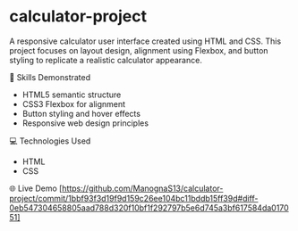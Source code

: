 # calculator-project
A responsive calculator user interface created using HTML and CSS. This project focuses on layout design, alignment using Flexbox, and button styling to replicate a realistic calculator appearance.

🧠 Skills Demonstrated
- HTML5 semantic structure  
- CSS3 Flexbox for alignment  
- Button styling and hover effects  
- Responsive web design principles  

💻 Technologies Used
- HTML  
- CSS  

🌐 Live Demo
[https://github.com/ManognaS13/calculator-project/commit/1bbf93f3d19f9d159c26ee104bc11bddb15ff39d#diff-0eb547304658805aad788d320f10bf1f292797b5e6d745a3bf617584da017051]







